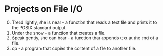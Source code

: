 # Projects on File I/O
0. Tread lightly, she is near - a function that reads a text file and prints it to the POSIX standard output.
1. Under the snow - a function that creates a file.
2. Speak gently, she can hear - a function that appends text at the end of a file.
3. cp - a program that copies the content of a file to another file.
